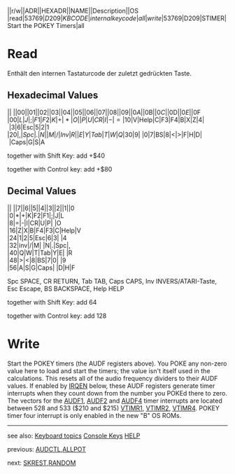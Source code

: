 ||r/w||ADR||HEXADR||NAME||Description||OS  
|read|53769|$D209|KBCODE|internal key code|all  
|write|53769|$D209|STIMER|Start the POKEY Timers|all  
  
# Read  
  
Enthält den internen Tastaturcode der zuletzt gedrückten Taste.  
  
## Hexadecimal Values  
|| ||$00||$01||$02||$03||$04||$05||$06||$07||$08||$09||$0A||$0B||$0C||$0D||$0E||$0F  
|$00|L|J|;|F1|F2|K|+|*|O| |P|U|CR|I|-|=  
|$10|V|Help|C|F3|F4|B|X|Z|4| |3|6|Esc|5|2|1  
|$20|,|Spc|.|N| |M|/|Inv|R| |E|Y|Tab|T|W|Q  
|$30|9| |0|7|BS|8|<|>|F|H|D| |Caps|G|S|A  
  
together with Shift Key: add +$40  
  
together with Control key: add +$80  
  
## Decimal Values  
|| ||7||6||5||4||3||2||1||0  
|0|*|+|K|F2|F1|;|J|L  
|8|=|-|I|CR|U|P| |O  
|16|Z|X|B|F4|F3|C|Help|V  
|24|1|2|5|Esc|6|3| |4  
|32|inv|/|M| |N|.|Spc|,  
|40|Q|W|T|Tab|Y|E| |R  
|48|>|<|8|BS|7|0| |9  
|56|A|S|G|Caps| |D|H|F  
  
Spc SPACE, CR RETURN, Tab TAB, Caps CAPS, Inv INVERS/ATARI-Taste, Esc Escape, BS BACKSPACE, Help HELP  
  
together with Shift Key: add 64  
  
together with Control key: add 128  
  
  
# Write  
Start the POKEY timers (the AUDF registers above). You POKE any non-zero value here to load and start the timers; the value isn't itself used in the calculations. This resets all of the audio frequency dividers to their AUDF values. If enabled by [IRQEN](../IRQEN/index.md) below, these AUDF registers generate timer interrupts when they count down from the number you POKEd there to zero. The vectors for the [AUDF1](../AUDF1/index.md), [AUDF2](../AUDF2/index.md) and [AUDF4](../AUDF4/index.md) timer interrupts are located between 528 and 533 ($210 and $215) [VTIMR1](../VTIMR1/index.md), [VTIMR2](../VTIMR2/index.md), [VTIMR4](../VTIMR4/index.md). POKEY timer four interrupt is only enabled in the new "B" OS ROMs.  
  
---
see also: [Keyboard topics](../Keyboard_topics/index.md) [Console Keys](../CONSOL/index.md) [HELP](../HELPFG/index.md)  
  
previous: [AUDCTL](../AUDCTL/index.md),[ALLPOT](../ALLPOT/index.md)  
  
next: [SKREST](../SKREST/index.md),[RANDOM](../SKREST/index.md)  
